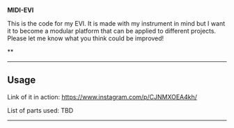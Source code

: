 **MIDI-EVI**

This is the code for my EVI. It is made with my instrument in mind but I want it to become a modular platform that can be applied to different projects. Please let me know what you think could be improved!

**

---

## Usage

Link of it in action: https://www.instagram.com/p/CJNMXOEA4kh/

List of parts used: TBD

---
